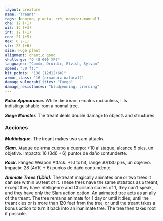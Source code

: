 ```yaml
---
layout: creature
name: "Treant"
tags: [enorme, planta, cr9, monster-manual]
cha: 12 (+1)
wis: 16 (+3)
int: 12 (+1)
con: 21 (+5)
dex: 8 (-1)
str: 23 (+6)
size: Huge plant
alignment: chaotic good
challenge: "9 (5,000 XP)"
languages: "Común, Druidic, Elvish, Sylvan"
speed: "30 ft."
hit_points: "138 (12d12+60)"
armor_class: "16 (armadura natural)"
damage_vulnerabilities: "Fuego"
damage_resistances: "bludgeoning, piercing"
---
```


***False Appearance.*** While the treant remains motionless, it is indistinguishable from a normal tree.

***Siege Monster.*** The treant deals double damage to objects and structures.

### Acciones

***Multiataque.*** The treant makes two slam attacks.

***Slam.*** Ataque de arma cuerpo a cuerpo: +10 al ataque, alcance 5 pies, un objetivo. Impacto: 16 (3d6 + 6) puntos de daño contundente.

***Rock.*** Ranged Weapon Attack: +10 to hit, range 60/180 pies, un objetivo. Impacto: 28 (4d10 + 6) puntos de daño contundente.

***Animate Trees (1/Día).*** The treant magically animates one or two trees it can see within 60 feet of it. These trees have the same statistics as a treant, except they have Intelligence and Charisma scores of 1, they can't speak, and they have only the Slam action option. An animated tree acts as an ally of the treant. The tree remains animate for 1 day or until it dies; until the treant dies or is more than 120 feet from the tree; or until the treant takes a bonus action to turn it back into an inanimate tree. The tree then takes root if possible.